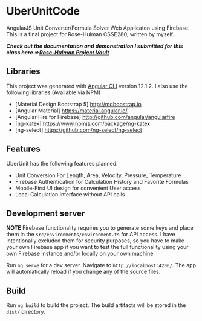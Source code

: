 # UberUnitCode

AngularJS Unit Converter/Formula Solver Web Applicaton using Firebase.
This is a final project for Rose-Hulman CSSE280, written by myself.

***Check out the documentation and demonstration I submitted for this class here =>[Rose-Hulman Project Vault](https://rosehulmanprojectvault.org/project/-Mcae1Wvtehq-J4saaLz)***

## Libraries

This project was generated with [Angular CLI](https://github.com/angular/angular-cli) version 12.1.2.
I also use the following libraries (Available via NPM)

- [Material Design Bootstrap 5] <http://mdboostrap.io>
- [Angular Material] <https://material.angular.io/>
- [Angular Fire for Firebase] <http://github.com/angular/angularfire>
- [ng-katex] <https://www.npmjs.com/package/ng-katex>
- [ng-select] <https://github.com/ng-select/ng-select>

## Features

UberUnit has the following features planned:

- Unit Conversion For Length, Area, Velocity, Pressure, Temperature
- Firebase Authentication for Calculation History and Favorite Formulas
- Mobile-First UI design for convenient User access
- Local Calculation Interface without API calls

## Development server
**NOTE**
Firebase functionality requires you to generate some keys and place them in the `src/environments/environment.ts` for API access. I have intentionally excluded them for security purposes, so you have to make your own Firebase app if you want to test the full functionality using your own Firebase instance and/or locally on your own machine

Run `ng serve` for a dev server. Navigate to `http://localhost:4200/`. The app will automatically reload if you change any of the source files.

## Build

Run `ng build` to build the project. The build artifacts will be stored in the `dist/` directory.
